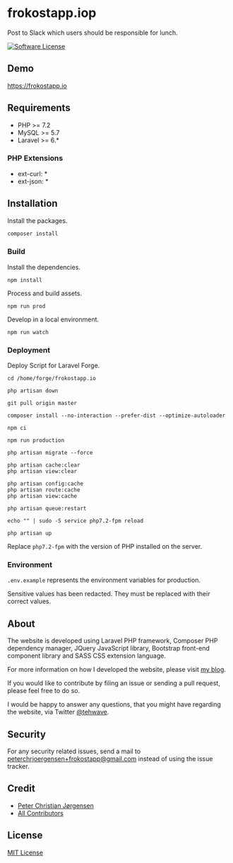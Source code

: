 # frokostapp.iop

Post to Slack which users should be responsible for lunch.

[![Software License](https://img.shields.io/badge/license-MIT-brightgreen.svg?style=flat-square)](LICENSE)

## Demo

https://frokostapp.io

## Requirements

- PHP >= 7.2
- MySQL >= 5.7
- Laravel >= 6.*

### PHP Extensions

- ext-curl: *
- ext-json: *

## Installation

Install the packages.

```bash
composer install
```

### Build

Install the dependencies.

```
npm install
```

Process and build assets.

```
npm run prod
```

Develop in a local environment.

```
npm run watch
```

### Deployment

Deploy Script for Laravel Forge.

    cd /home/forge/frokostapp.io

    php artisan down

    git pull origin master

    composer install --no-interaction --prefer-dist --optimize-autoloader

    npm ci

    npm run production

    php artisan migrate --force

    php artisan cache:clear
    php artisan view:clear

    php artisan config:cache
    php artisan route:cache
    php artisan view:cache

    php artisan queue:restart

    echo "" | sudo -S service php7.2-fpm reload

    php artisan up

Replace ```php7.2-fpm``` with the version of PHP installed on the server.

### Environment

```.env.example``` represents the environment variables for production.

Sensitive values has been redacted. They must be replaced with their correct values.

## About

The website is developed using Laravel PHP framework, Composer PHP dependency manager, JQuery JavaScript library, Bootstrap front-end component library and SASS CSS extension language.

For more information on how I developed the website, please visit [my blog](https://peterchrjoergensen.dk/blog/).

If you would like to contribute by filing an issue or sending a pull request, please feel free to do so.

I would be happy to answer any questions, that you might have regarding the website, via Twitter [@tehwave](https://twitter.com/tehwave).

## Security

For any security related issues, send a mail to [peterchrjoergensen+frokostapp@gmail.com](mailto:peterchrjoergensen+frokostapp@gmail.com) instead of using the issue tracker.

## Credit

- [Peter Christian Jørgensen](https://github.com/tehwave)
- [All Contributors](../../contributors)

## License

[MIT License](LICENSE)